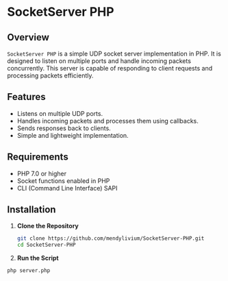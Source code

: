# SocketServer PHP

## Overview

`SocketServer PHP` is a simple UDP socket server implementation in PHP. It is designed to listen on multiple ports and handle incoming packets concurrently. This server is capable of responding to client requests and processing packets efficiently.

## Features

- Listens on multiple UDP ports.
- Handles incoming packets and processes them using callbacks.
- Sends responses back to clients.
- Simple and lightweight implementation.

## Requirements

- PHP 7.0 or higher
- Socket functions enabled in PHP
- CLI (Command Line Interface) SAPI

## Installation

1. **Clone the Repository**

   ```bash
   git clone https://github.com/mendylivium/SocketServer-PHP.git
   cd SocketServer-PHP

2. **Run the Script**
```bash
php server.php
